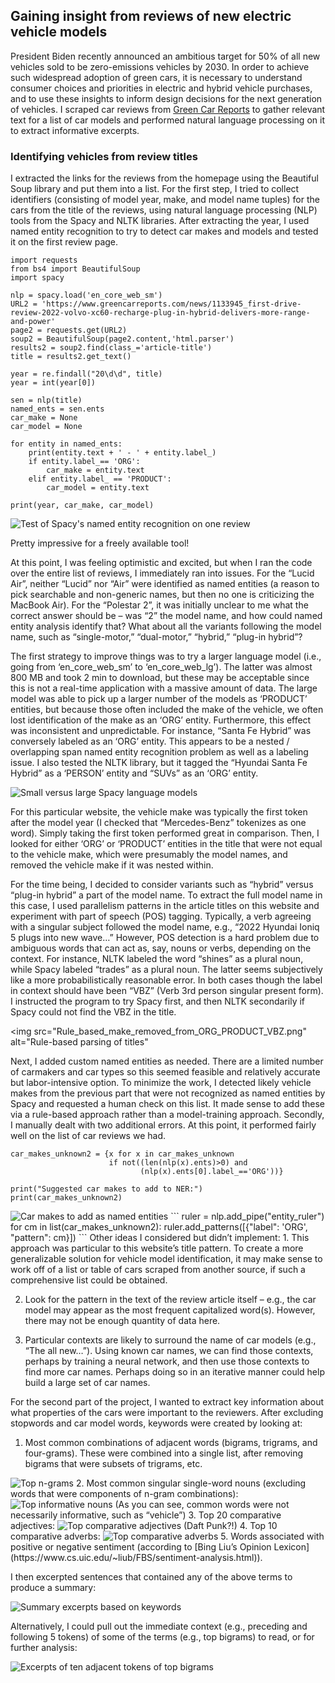 ## Gaining insight from reviews of new electric vehicle models 

President Biden recently announced an ambitious target for 50% of all new vehicles sold to be zero-emissions vehicles by 2030. In order to achieve such widespread adoption of green cars, it is necessary to understand consumer choices and priorities in electric and hybrid vehicle purchases, and to use these insights to inform design decisions for the next generation of vehicles. I scraped car reviews from [Green Car Reports](http://www.greencarreports.com) to gather relevant text for a list of car models and performed natural language processing on it to extract informative excerpts.

### Identifying vehicles from review titles

I extracted the links for the reviews from the homepage using the Beautiful Soup library and put them into a list. For the first step, I tried to collect identifiers (consisting of model year, make, and model name tuples) for the cars from the title of the reviews, using natural language processing (NLP) tools from the Spacy and NLTK libraries. After extracting the year, I used named entity recognition to try to detect car makes and models and tested it on the first review page.

```
import requests
from bs4 import BeautifulSoup
import spacy

nlp = spacy.load('en_core_web_sm')
URL2 = 'https://www.greencarreports.com/news/1133945_first-drive-review-2022-volvo-xc60-recharge-plug-in-hybrid-delivers-more-range-and-power'
page2 = requests.get(URL2)
soup2 = BeautifulSoup(page2.content,'html.parser')
results2 = soup2.find(class_='article-title')
title = results2.get_text()

year = re.findall("20\d\d", title)
year = int(year[0])

sen = nlp(title)
named_ents = sen.ents
car_make = None
car_model = None

for entity in named_ents:
    print(entity.text + ' - ' + entity.label_)
    if entity.label_== 'ORG':
        car_make = entity.text
    elif entity.label_ == 'PRODUCT':
        car_model = entity.text

print(year, car_make, car_model)
```
<img src="First_review_test.png" alt="Test of Spacy's named entity recognition on one review">

Pretty impressive for a freely available tool!

At this point, I was feeling optimistic and excited, but when I ran the code over the entire list of reviews, I immediately ran into issues. For the “Lucid Air”, neither “Lucid” nor “Air” were identified as named entities (a reason to pick searchable and non-generic names, but then no one is criticizing the MacBook Air). For the “Polestar 2”, it was initially unclear to me what the correct answer should be – was “2” the model name, and how could named entity analysis identify that? What about all the variants following the model name, such as “single-motor,” “dual-motor,” “hybrid,” “plug-in hybrid”? 

The first strategy to improve things was to try a larger language model (i.e., going from ‘en_core_web_sm’ to ‘en_core_web_lg’). The latter was almost 800 MB and took 2 min to download, but these may be acceptable since this is not a real-time application with a massive amount of data. The large model was able to pick up a larger number of the models as ‘PRODUCT’ entities, but because those often included the make of the vehicle, we often lost identification of the make as an ‘ORG’ entity. Furthermore, this effect was inconsistent and unpredictable. For instance, “Santa Fe Hybrid” was conversely labeled as an ‘ORG’ entity. This appears to be a nested / overlapping span named entity recognition problem as well as a labeling issue. I also tested the NLTK library, but it tagged the “Hyundai Santa Fe Hybrid” as a ‘PERSON’ entity and “SUVs” as an ‘ORG’ entity. 

<img src="Large_small.png" alt="Small versus large Spacy language models">

For this particular website, the vehicle make was typically the first token after the model year (I checked that “Mercedes-Benz” tokenizes as one word). Simply taking the first token performed great in comparison. Then, I looked for either ‘ORG’ or ‘PRODUCT’ entities in the title that were not equal to the vehicle make, which were presumably the model names, and removed the vehicle make if it was nested within.

For the time being, I decided to consider variants such as “hybrid” versus “plug-in hybrid” a part of the model name. To extract the full model name in this case, I used parallelism patterns in the article titles on this website and experiment with part of speech (POS) tagging. Typically, a verb agreeing with a singular subject followed the model name, e.g., “2022 Hyundai Ioniq 5 plugs into new wave…” However, POS detection is a hard problem due to ambiguous words that can act as, say, nouns or verbs, depending on the context. For instance, NLTK labeled the word “shines” as a plural noun, while Spacy labeled “trades” as a plural noun. The latter seems subjectively like a more probabilistically reasonable error. In both cases though the label in context should have been “VBZ” (Verb 3rd person singular present form). I instructed the program to try Spacy first, and then NLTK secondarily if Spacy could not find the VBZ in the title.    

<img src="Rule_based_make_removed_from_ORG_PRODUCT_VBZ.png" alt="Rule-based parsing of titles"

Next, I added custom named entities as needed. There are a limited number of carmakers and car types so this seemed feasible and relatively accurate but labor-intensive option. To minimize the work, I detected likely vehicle makes from the previous part that were not recognized as named entities by Spacy and requested a human check on this list. It made sense to add these via a rule-based approach rather than a model-training approach. Secondly, I manually dealt with two additional errors. At this point, it performed fairly well on the list of car reviews we had.

```
car_makes_unknown2 = {x for x in car_makes_unknown 
                      if not((len(nlp(x).ents)>0) and 
                             (nlp(x).ents[0].label_=='ORG'))}

print("Suggested car makes to add to NER:")
print(car_makes_unknown2)
```
<img src="car_makes_add2.png" alt="Car makes to add as named entities">
```
ruler = nlp.add_pipe("entity_ruler")
for cm in list(car_makes_unknown2):
    ruler.add_patterns([{"label": 'ORG', "pattern": cm}])
```
Other ideas I considered but didn’t implement:
1.	This approach was particular to this website’s title pattern. To create a more generalizable solution for vehicle model identification, it may make sense to work off of a list or table of cars scraped from another source, if such a comprehensive list could be obtained.   

2.	Look for the pattern in the text of the review article itself – e.g., the car model may appear as the most frequent capitalized word(s). However, there may not be enough quantity of data here.

3.	Particular contexts are likely to surround the name of car models (e.g., “The all new…”). Using known car names, we can find those contexts, perhaps by training a neural network, and then use those contexts to find more car names. Perhaps doing so in an iterative manner could help build a large set of car names. 

For the second part of the project, I wanted to extract key information about what properties of the cars were important to the reviewers. After excluding stopwords and car model words, keywords were created by looking at:

1.	Most common combinations of adjacent words (bigrams, trigrams, and four-grams). These were combined into a single list, after removing bigrams that were subsets of trigrams, etc.
<img src="top_grams.png" alt="Top n-grams">
2.	Most common singular single-word nouns (excluding words that were components of n-gram combinations): 
<img src="top_nouns.png" alt="Top informative nouns"> 
(As you can see, common words were not necessarily informative, such as “vehicle”)
3.	Top 20 comparative adjectives:
<img src="top_JJR.png" alt="Top comparative adjectives">
(Daft Punk?!)
4.	Top 10 comparative adverbs:
<img src="top_RBR.png" alt="Top comparative adverbs">
5.	Words associated with positive or negative sentiment (according to [Bing Liu’s Opinion Lexicon](https://www.cs.uic.edu/~liub/FBS/sentiment-analysis.html)).

I then excerpted sentences that contained any of the above terms to produce a summary:

<img src="summary.png" alt="Summary excerpts based on keywords">

Alternatively, I could pull out the immediate context (e.g., preceding and following 5 tokens) of some of the terms (e.g., top bigrams) to read, or for further analysis:

<img src="summary_short_contexts.png" alt="Excerpts of ten adjacent tokens of top bigrams">
